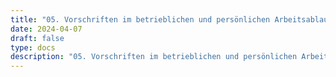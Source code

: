 ```yaml
---
title: "05. Vorschriften im betrieblichen und persönlichen Arbeitsablauf"
date: 2024-04-07
draft: false
type: docs
description: "05. Vorschriften im betrieblichen und persönlichen Arbeitsablauf description"
---
```


